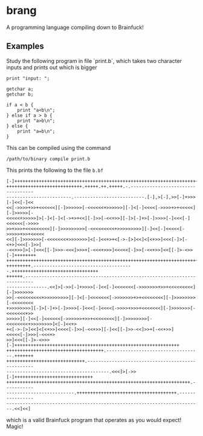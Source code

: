 # brang
A programming language compiling down to Brainfuck!

## Examples
Study the following program in file ´print.b´, which takes two character inputs and prints out which is bigger
```
print "input: ";

getchar a;
getchar b;

if a < b {
    print "a<b\n";
} else if a > b {
    print "a>b\n";
} else {
    print "a=b\n";
}
```
This can be compiled using the command
```
/path/to/binary compile print.b
```
This prints the following to the file `b.bf`
```
[-]+++++++++++++++++++++++++++++++++++++++++++++++++++++++++++++++++++++++++++++
++++++++++++++++++++++++++++.+++++.++.+++++.-.----------------------------------
------------------------.--------------------------.[-],>[-],>>[-]+>>>[-]<<[-]<<
<<[->>>>+>>+<<<<<<][-]>>>>>>[-<<<<<<+>>>>>>][-]<[-]<<<<[->>>>+>+<<<<<][-]>>>>>[-
<<<<<+>>>>>]>[-]<[-]<[->+>+<<][-]>>[-<<+>>][-]>[-]+>[-]>>>>[-]<<<[-]<<<<<<[->>>>
>>+>>>+<<<<<<<<<][-]>>>>>>>>>[-<<<<<<<<<+>>>>>>>>>][-]<<[-]<<<<<[->>>>>+>>+<<<<<
<<][-]>>>>>>>[-<<<<<<<+>>>>>>>]<[-]<<+>+<[->-[>]<<]<[<+>>]<<<[-]>[-<+>]<<<[-]>>[
-<<+>>]>[-]<<<[[-]>>>-<<<]>>>+[-<<<+>>>]<<<<<[-]>>[-<<+>>]<<[[-]>-<>>[-]++++++++
++++++++++++++++++++++++++++++++++++++++++++++++++++++++++++++++++++++++++++++++
+++++++++.-------------------------------------.++++++++++++++++++++++++++++++++
++++++.-------------------------------------------------------------------------
---------------.<<]>[->>[-]+>>>>[-]<<[-]<<<<<<<[->>>>>>>+>>+<<<<<<<<<][-]>>>>>>>
>>[-<<<<<<<<<+>>>>>>>>>][-]<[-]<<<<<<<[->>>>>>>+>+<<<<<<<<][-]>>>>>>>>[-<<<<<<<<
+>>>>>>>>][-]>[-]+>[-]>>>>[-]<<<[-]<<<<[->>>>+>>>+<<<<<<<][-]>>>>>>>[-<<<<<<<+>>
>>>>>][-]<<[-]<<<<<<[->>>>>>+>>+<<<<<<<<][-]>>>>>>>>[-<<<<<<<<+>>>>>>>>]<[-]<<+>
+<[->-[>]<<]<[<+>>]<<<<[-]>>[-<<+>>][-]<<[[-]>>-<<]>>+[-<<+>>]<<<<<[-]>>>[-<<<+>
>>]<<<[[-]>-<>>>[-]+++++++++++++++++++++++++++++++++++++++++++++++++++++++++++++
++++++++++++++++++++++++++++++++++++.-----------------------------------.+++++++
+++++++++++++++++++++++++++++.--------------------------------------------------
--------------------------------------.<<<]>[->>[-]+++++++++++++++++++++++++++++
++++++++++++++++++++++++++++++++++++++++++++++++++++++++++++++++++++.-----------
-------------------------.+++++++++++++++++++++++++++++++++++++.----------------
------------------------------------------------------------------------.<<]<<]
```
which is a valid Brainfuck program that operates as you would expect! Magic!
